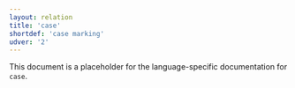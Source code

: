 ```yaml
---
layout: relation
title: 'case'
shortdef: 'case marking'
udver: '2'
---
```


This document is a placeholder for the language-specific documentation
for `case`.
